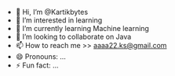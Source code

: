 - 👋 Hi, I’m @Kartikbytes
- 👀 I’m interested in learning
- 🌱 I’m currently learning Machine learning
- 💞️ I’m looking to collaborate on Java
- 📫 How to reach me >> aaaa22.ks@gmail.com
- 😄 Pronouns: ...
- ⚡ Fun fact: ...

<!---
Kartikbytes/Kartikbytes is a ✨ special ✨ repository because its `README.md` (this file) appears on your GitHub profile.
You can click the Preview link to take a look at your changes.
--->
